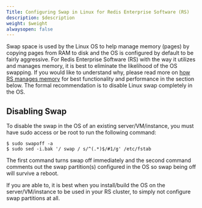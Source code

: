 ```yaml
---
Title: Configuring Swap in Linux for Redis Enterprise Software (RS)
description: $description
weight: $weight
alwaysopen: false
---
```

Swap space is used by the Linux OS to help manage memory (pages) by
copying pages from RAM to disk and the OS is configured by default to be
fairly aggressive. For Redis Enterprise Software (RS) with the way it
utilizes and manages memory, it is best to eliminate the likelihood of
the OS swapping. If you would like to understand why, please read more
on [how RS manages
memory](/redis-enterprise-documentation/concepts-architecture/memory-architecture/memory-management/)
for best functionality and performance in the section below. The formal
recommendation is to disable Linux swap completely in the OS.

Disabling Swap
--------------

To disable the swap in the OS of an existing server/VM/instance, you
must have sudo access or be root to run the following command:

``` {style="border: 2px solid #ddd; background-color: #333; color: #fff; padding: 10px; -webkit-font-smoothing: auto;"}
$ sudo swapoff -a
$ sudo sed -i.bak '/ swap / s/^(.*)$/#1/g' /etc/fstab
```

The first command turns swap off immediately and the second command
comments out the swap partition(s) configured in the OS so swap being
off will survive a reboot.

If you are able to, it is best when you install/build the OS on the
server/VM/instance to be used in your RS cluster, to simply not
configure swap partitions at all.
